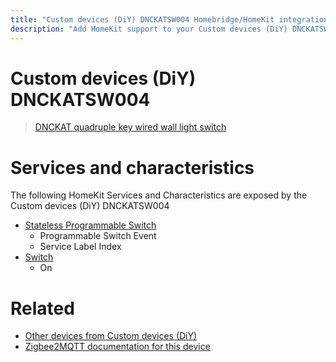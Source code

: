 ```yaml
---
title: "Custom devices (DiY) DNCKATSW004 Homebridge/HomeKit integration"
description: "Add HomeKit support to your Custom devices (DiY) DNCKATSW004, using Homebridge, Zigbee2MQTT and homebridge-z2m."
---
```

<!---
This file has been GENERATED using src/docgen/docgen.ts
DO NOT EDIT THIS FILE MANUALLY!
-->
# Custom devices (DiY) DNCKATSW004
> [DNCKAT quadruple key wired wall light switch](https://github.com/dzungpv/dnckatsw00x/)


# Services and characteristics
The following HomeKit Services and Characteristics are exposed by
the Custom devices (DiY) DNCKATSW004

* [Stateless Programmable Switch](../../action.md)
  * Programmable Switch Event
  * Service Label Index
* [Switch](../../switch.md)
  * On


# Related
* [Other devices from Custom devices (DiY)](../index.md#custom_devices_diy)
* [Zigbee2MQTT documentation for this device](https://www.zigbee2mqtt.io/devices/DNCKATSW004.html)